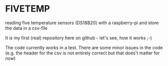 # FIVETEMP
reading five temperature sensors (DS18B20) with a raspberry-pi and store the data in a csv-file

It is my first (real) repository here on github - let's see, how it works ;-)

The code currently works in a test. There are some minor issues in the code (e.g. the header for the csv is not entirely correct but that does't matter for now)
